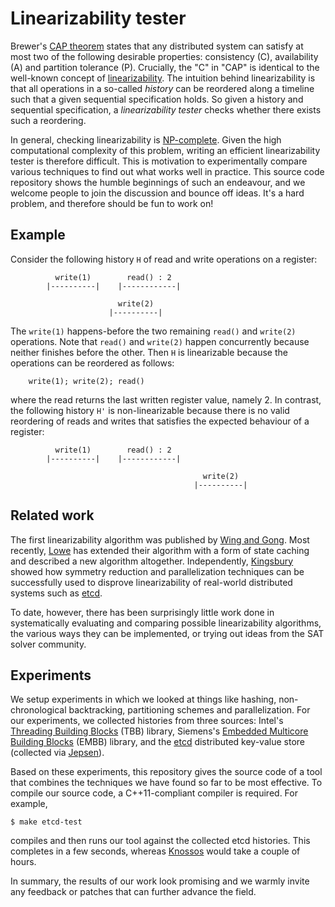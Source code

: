 # Linearizability tester

Brewer's [CAP theorem][CAP] states that any distributed system can satisfy at most two
of the following desirable properties: consistency (C), availability (A) and partition
tolerance (P). Crucially, the "C" in "CAP" is identical to the well-known concept of
[linearizability][linearizability]. The intuition behind linearizability is that all
operations in a so-called <em>history</em> can be reordered along a timeline such that
a given sequential specification holds. So given a history and sequential specification,
a <em>linearizability tester</em> checks whether there exists such a reordering.

In general, checking linearizability is [NP-complete][NP-complete]. Given the high
computational complexity of this problem, writing an efficient linearizability tester
is therefore difficult. This is motivation to experimentally compare various techniques
to find out what works well in practice. This source code repository shows the humble
beginnings of such an endeavour, and we welcome people to join the discussion and
bounce off ideas. It's a hard problem, and therefore should be fun to work on!

## Example

Consider the following history `H` of read and write operations on a register:

```
          write(1)        read() : 2      
        |----------|    |------------|

                        write(2)
                      |----------|
```

The `write(1)` happens-before the two remaining `read()` and `write(2)` operations.
Note that `read()` and `write(2)` happen concurrently because neither finishes before
the other. Then `H` is linearizable because the operations can be reordered as follows:

        write(1); write(2); read()

where the read returns the last written register value, namely 2. In contrast, the
following history `H'` is non-linearizable because there is no valid reordering of
reads and writes that satisfies the expected behaviour of a register:

```
          write(1)        read() : 2      
        |----------|    |------------|

                                           write(2)
                                         |----------|
```

## Related work 

The first linearizability algorithm was published by [Wing and Gong][WG1993]. Most
recently, [Lowe][L2014] has extended their algorithm with a form of state caching
and described a new algorithm altogether. Independently, [Kingsbury][K2014] showed
how symmetry reduction and parallelization techniques can be successfully used to
disprove linearizability of real-world distributed systems such as [etcd][etcd].

To date, however, there has been surprisingly little work done in systematically
evaluating and comparing possible linearizability algorithms, the various ways
they can be implemented, or trying out ideas from the SAT solver community.

## Experiments

We setup experiments in which we looked at things like hashing, non-chronological
backtracking, partitioning schemes and parallelization. For our experiments, we
collected histories from three sources: Intel's [Threading Building Blocks][TBB] (TBB)
library, Siemens's [Embedded Multicore Building Blocks][EMBB] (EMBB) library, and the
[etcd][etcd] distributed key-value store (collected via [Jepsen][Jepsen]).

Based on these experiments, this repository gives the source code of a tool that
combines the techniques we have found so far to be most effective. To compile
our source code, a C++11-compliant compiler is required. For example,

    $ make etcd-test 

compiles and then runs our tool against the collected etcd histories. This completes
in a few seconds, whereas [Knossos][Knossos] would take a couple of hours.

In summary, the results of our work look promising and we warmly invite any feedback
or patches that can further advance the field.

[CAP]: http://en.wikipedia.org/wiki/CAP_theorem
[linearizability]: http://dl.acm.org/citation.cfm?id=78972
[NP-complete]: http://en.wikipedia.org/wiki/NP-complete

[WG1993]: http://dl.acm.org/citation.cfm?id=163525
[L2014]: http://www.cs.ox.ac.uk/people/gavin.lowe/LinearizabiltyTesting/
[K2014]: https://aphyr.com/posts/314-computational-techniques-in-knossos

[etcd]: https://github.com/coreos/etcd
[TBB]: https://www.threadingbuildingblocks.org/
[EMBB]: https://github.com/siemens/embb
[Knossos]: https://github.com/aphyr/knossos
[Jepsen]: https://github.com/aphyr/jepsen
